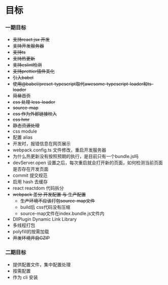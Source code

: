 # 目标

### 一期目标

- ~~支持react jsx 开发~~
- ~~支持开发服务器~~
- ~~支持ts~~
- ~~支持热更新~~
- ~~支持eslint检测~~
- ~~支持prettier插件美化~~
- ~~引入babel~~
- ~~使用@babel/preset-typescript取代awesome-typescript-loader和ts-loader~~
- ~~简易首页~~
- ~~css 处理 less-loader~~
- ~~source-map~~
- ~~css 作为外部链接映入~~
- ~~css hmr~~
- ~~静态资源处理~~
- css module
- 配置 alias
- 开发时，报错信息在网页展示
- webpack.config.ts 文件修改，重启开发服务器
- 为什么热更新没有按照预期的执行，是目前只有一个bundle.js吗
- devServer.open 设置之后，每次重启就会打开新的页面，如何检测当前页面是否存在开发页面
- commit 提交规范
- 启用 hash 去缓存
- react reactdom 代码拆分
- ~~webpack 差分 开发配置 与 生产配置~~
  - ~~生产环境不应该打包source-map文件~~
  - build后 css代码没有压缩
  - source-map文件在index.bundle.js文件内
- DllPlugin Dynamic Link Library
- 多线程打包
- polyfill的按需加载
- ~~开发环境开启GZIP~~

### 二期目标

- 提供配置文件，集中配置处理
- 按需配置
- 作为 cli 安装
